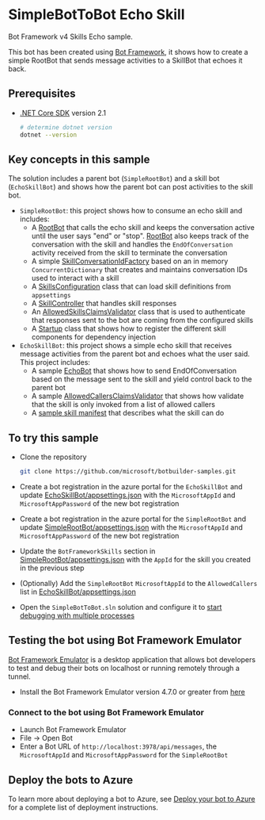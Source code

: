 # SimpleBotToBot Echo Skill

Bot Framework v4 Skills Echo sample.

This bot has been created using [Bot Framework](https://dev.botframework.com), it shows how to create a simple RootBot that sends message activities to a SkillBot that echoes it back.

## Prerequisites

- [.NET Core SDK](https://dotnet.microsoft.com/download) version 2.1

  ```bash
  # determine dotnet version
  dotnet --version
  ```

## Key concepts in this sample

The solution includes a parent bot (`SimpleRootBot`) and a skill bot (`EchoSkillBot`) and shows how the parent bot can post activities to the skill bot.

- `SimpleRootBot`: this project shows how to consume an echo skill and includes:
  - A [RootBot](SimpleRootBot/Bots/RootBot.cs) that calls the echo skill and keeps the conversation active until the user says "end" or "stop". [RootBot](SimpleRootBot/Bots/RootBot.cs) also keeps track of the conversation with the skill and handles the `EndOfConversation` activity received from the skill to terminate the conversation
  - A simple [SkillConversationIdFactory](SimpleRootBot/SkillConversationIdFactory.cs) based on an in memory `ConcurrentDictionary` that creates and maintains conversation IDs used to interact with a skill
  - A [SkillsConfiguration](SimpleRootBot/SkillsConfiguration.cs) class that can load skill definitions from `appsettings`
  - A [SkillController](SimpleRootBot/Controllers/SkillController.cs) that handles skill responses
  - An [AllowedSkillsClaimsValidator](SimpleRootBot/Authentication/AllowedSkillsClaimsValidator.cs) class that is used to authenticate that responses sent to the bot are coming from the configured skills
  - A [Startup](SimpleRootBot/Startup.cs) class that shows how to register the different skill components for dependency injection
- `EchoSkillBot`: this project shows a simple echo skill that receives message activities from the parent bot and echoes what the user said. This project includes:
  - A sample [EchoBot](EchoSkillBot/Bots/EchoBot.cs) that shows how to send EndOfConversation based on the message sent to the skill and yield control back to the parent bot
  - A sample [AllowedCallersClaimsValidator](EchoSkillBot/Authentication/AllowedCallersClaimsValidator.cs) that shows how validate that the skill is only invoked from a list of allowed callers
  - A [sample skill manifest](EchoSkillBot/wwwroot/manifest/echoskillbot-manifest-1.0.json) that describes what the skill can do

## To try this sample

- Clone the repository

    ```bash
    git clone https://github.com/microsoft/botbuilder-samples.git
    ```

- Create a bot registration in the azure portal for the `EchoSkillBot` and update [EchoSkillBot/appsettings.json](EchoSkillBot/appsettings.json) with the `MicrosoftAppId` and `MicrosoftAppPassword` of the new bot registration
- Create a bot registration in the azure portal for the `SimpleRootBot` and update [SimpleRootBot/appsettings.json](SimpleRootBot/appsettings.json) with the `MicrosoftAppId` and `MicrosoftAppPassword` of the new bot registration
- Update the `BotFrameworkSkills` section in [SimpleRootBot/appsettings.json](SimpleRootBot/appsettings.json) with the `AppId` for the skill you created in the previous step
- (Optionally) Add the `SimpleRootBot` `MicrosoftAppId` to the `AllowedCallers` list in [EchoSkillBot/appsettings.json](EchoSkillBot/appsettings.json) 
- Open the `SimpleBotToBot.sln` solution and configure it to [start debugging with multiple processes](https://docs.microsoft.com/en-us/visualstudio/debugger/debug-multiple-processes?view=vs-2019#start-debugging-with-multiple-processes)


## Testing the bot using Bot Framework Emulator

[Bot Framework Emulator](https://github.com/microsoft/botframework-emulator) is a desktop application that allows bot developers to test and debug their bots on localhost or running remotely through a tunnel.

- Install the Bot Framework Emulator version 4.7.0 or greater from [here](https://github.com/Microsoft/BotFramework-Emulator/releases)

### Connect to the bot using Bot Framework Emulator

- Launch Bot Framework Emulator
- File -> Open Bot
- Enter a Bot URL of `http://localhost:3978/api/messages`, the `MicrosoftAppId` and `MicrosoftAppPassword` for the `SimpleRootBot`

## Deploy the bots to Azure

To learn more about deploying a bot to Azure, see [Deploy your bot to Azure](https://aka.ms/azuredeployment) for a complete list of deployment instructions.